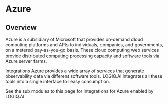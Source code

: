 # Azure
## Overview

Azure is a subsidiary of Microsoft that provides on-demand cloud computing platforms and APIs to individuals, companies, and governments, on a metered pay-as-you-go basis. These cloud computing web services provide distributed computing processing capacity and software tools via Azure server farms.

Integrations
Azure provides a wide array of services that generate observability data via different software tools. 
LOGIQ.AI integrates all these tools into a single interface for easy consumption.

See the sub modules to this page for integrations for Azure enabled by LOGIQ.AI
